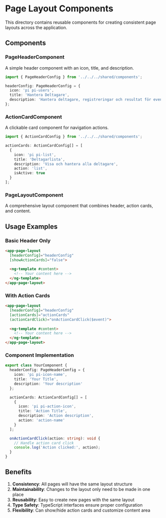 # Page Layout Components

This directory contains reusable components for creating consistent page layouts across the application.

## Components

### PageHeaderComponent
A simple header component with an icon, title, and description.

```typescript
import { PageHeaderConfig } from '../../../shared/components';

headerConfig: PageHeaderConfig = {
  icon: 'pi pi-users',
  title: 'Hantera Deltagare',
  description: 'Hantera deltagare, registreringar och resultat för evenemang'
};
```

### ActionCardComponent
A clickable card component for navigation actions.

```typescript
import { ActionCardConfig } from '../../../shared/components';

actionCards: ActionCardConfig[] = [
  {
    icon: 'pi pi-list',
    title: 'Deltagarlista',
    description: 'Visa och hantera alla deltagare',
    action: 'list',
    isActive: true
  }
];
```

### PageLayoutComponent
A comprehensive layout component that combines header, action cards, and content.

## Usage Examples

### Basic Header Only
```html
<app-page-layout 
  [headerConfig]="headerConfig"
  [showActionCards]="false">
  
  <ng-template #content>
    <!-- Your content here -->
  </ng-template>
</app-page-layout>
```

### With Action Cards
```html
<app-page-layout 
  [headerConfig]="headerConfig"
  [actionCards]="actionCards"
  (actionCardClick)="onActionCardClick($event)">
  
  <ng-template #content>
    <!-- Your content here -->
  </ng-template>
</app-page-layout>
```

### Component Implementation
```typescript
export class YourComponent {
  headerConfig: PageHeaderConfig = {
    icon: 'pi pi-icon-name',
    title: 'Your Title',
    description: 'Your description'
  };

  actionCards: ActionCardConfig[] = [
    {
      icon: 'pi pi-action-icon',
      title: 'Action Title',
      description: 'Action description',
      action: 'action-name'
    }
  ];

  onActionCardClick(action: string): void {
    // Handle action card click
    console.log('Action clicked:', action);
  }
}
```

## Benefits

1. **Consistency**: All pages will have the same layout structure
2. **Maintainability**: Changes to the layout only need to be made in one place
3. **Reusability**: Easy to create new pages with the same layout
4. **Type Safety**: TypeScript interfaces ensure proper configuration
5. **Flexibility**: Can show/hide action cards and customize content area
